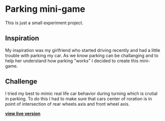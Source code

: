 # Parking mini-game

This is just a small experiment project.

## Inspiration
My inspiration was my girlfriend who started driving recently and had a little trouble with parking my car. As we know parking can be challanging and to help her understand how parking "works" I decided to create this mini-game.

## Challenge
I tried my best to mimic real life car behavior during turning which is crutial in parking. To do this I had to make sure that cars center of roration is in point of intersection of rear wheels axis and front wheel axis.

**[view live version](https://parking-sim-experiment.netlify.app/)**